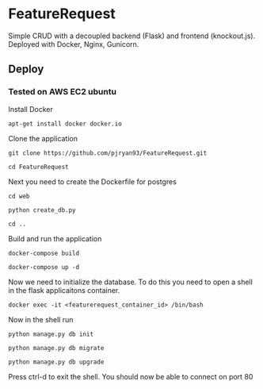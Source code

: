 # FeatureRequest
Simple CRUD with a decoupled backend (Flask) and frontend (knockout.js). Deployed with Docker, Nginx, Gunicorn.

## Deploy
### Tested on AWS EC2 ubuntu

Install Docker

`
apt-get install docker docker.io
`

Clone the application

`
git clone https://github.com/pjryan93/FeatureRequest.git
`

`
cd FeatureRequest
`

Next you need to create the Dockerfile for postgres

`
cd web 
`

`
python create_db.py
`

`
cd ..
`

Build and run the application

`
docker-compose build
`

`
docker-compose up -d
`

Now we need to initialize the database.  To do this you need to open a shell in the flask applicaitons container.

`
docker exec -it <featurerequest_container_id> /bin/bash
`

Now in the shell run

`
python manage.py db init
`

`
python manage.py db migrate
`

`
python manage.py db upgrade
`

Press ctrl-d to exit the shell. You should now be able to connect on port 80
